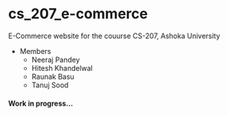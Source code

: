 # cs_207_e-commerce
E-Commerce website for the couurse CS-207, Ashoka University

* Members
  * Neeraj Pandey
  * Hitesh Khandelwal
  * Raunak Basu
  * Tanuj Sood

 #### Work in progress...
